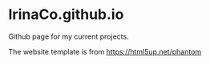 # IrinaCo.github.io

Github page for my current projects.

The website template is from https://html5up.net/phantom
